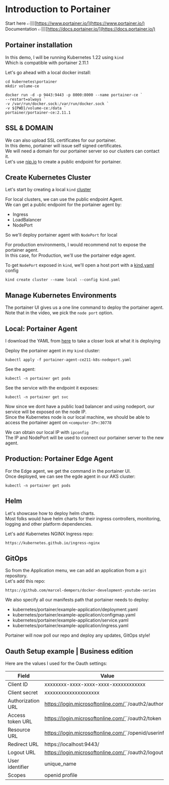 # Introduction to Portainer

Start here 👉🏽[https://www.portainer.io/](https://www.portainer.io/) </br>
Documentation 👉🏽[https://docs.portainer.io/](https://docs.portainer.io/)

## Portainer installation

In this demo, I will be running Kubernetes 1.22 using `kind` </br>
Which is compatible with portainer 2.11.1 </br>

Let's go ahead with a local docker install: 

```
cd kubernetes\portainer
mkdir volume-ce 

docker run -d -p 9443:9443 -p 8000:8000 --name portainer-ce `
--restart=always `
-v /var/run/docker.sock:/var/run/docker.sock `
-v ${PWD}/volume-ce:/data `
portainer/portainer-ce:2.11.1
```

## SSL & DOMAIN

We can also upload SSL certificates for our portainer.</br> 
In this demo, portainer will issue self signed certificates. </br> 
We will need a domain for our portainer server so our clusters can contact it. </br>
Let's use [nip.io](https://nip.io/) to create a public endpoint for portainer.

## Create Kubernetes Cluster

Let's start by creating a local `kind` [cluster](https://kind.sigs.k8s.io/)

For local clusters, we can use the public endpoint Agent. </br>
We can get a public endpoint for the portainer agent by: </br>

* Ingress
* LoadBalancer
* NodePort

So we'll deploy portainer agent with `NodePort` for local </br>

For production environments, I would recommend not to expose the portainer agent. </br>
In this case, for Production, we'll use the portainer edge agent.  </br>


To get `NodePort` exposed in `kind`, we'll open a host port with a [kind.yaml](./kind.yaml) config

```
kind create cluster --name local --config kind.yaml
```

## Manage Kubernetes Environments 

The portainer UI gives us a one line command to deploy the portainer agent. </br>
Note that in the video, we pick the `node port` option.

## Local: Portainer Agent

I download the YAML from [here](https://downloads.portainer.io/portainer-agent-ce211-k8s-nodeport.yaml) to take a closer look at what it is deploying </br>

Deploy the portainer agent in my `kind` cluster:

```
kubectl apply -f portainer-agent-ce211-k8s-nodeport.yaml
```

See the agent: 

```
kubectl -n portainer get pods
```

See the service with the endpoint it exposes: 

```
kubectl -n portainer get svc
```

Now since we dont have a public load balancer and using nodeport, our service will be exposed on the node IP. </br>
Since the Kubernetes node is our local machine, we should be able to access the portainer agent on `<computer-IP>:30778` </br>

We can obtain our local IP with `ipconfig` </br>
The IP and NodePort will be used to connect our portainer server to the new agent. </br>

## Production: Portainer Edge Agent

For the Edge agent, we get the command in the portainer UI. </br>
Once deployed, we can see the egde agent in our AKS cluster:

```
kubectl -n portainer get pods
```

## Helm 

Let's showcase how to deploy helm charts. </br>
Most folks would have helm charts for their ingress controllers, monitoring, logging and other 
platform dependencies.</br>

Let's add Kubernetes NGINX Ingress repo:

```
https://kubernetes.github.io/ingress-nginx
```

## GitOps

So from the Application menu, we can add an application from a `git` repository. </br>
Let's add this repo:

```
https://github.com/marcel-dempers/docker-development-youtube-series
```

We also specify all our manifests path that portainer needs to deploy:

* kubernetes/portainer/example-application/deployment.yaml
* kubernetes/portainer/example-application/configmap.yaml
* kubernetes/portainer/example-application/service.yaml
* kubernetes/portainer/example-application/ingress.yaml

Portainer will now poll our repo and deploy any updates, GitOps style!

## Oauth Setup example | Business edition

Here are the values I used for the Oauth settings:

| Field | Value |
|-------|-------|
|  Client ID     |  xxxxxxxx-xxxx-xxxx-xxxx-xxxxxxxxxxxx     |
|  Client secret     |   xxxxxxxxxxxxxxxxxxxx    |
|  Authorization URL  |  https://login.microsoftonline.com/`<tenant-id>`/oauth2/authorize  |    
|  Access token URL  | https://login.microsoftonline.com/`<tenant-id>`/oauth2/token   |     
|  Resource URL   | https://login.microsoftonline.com/`<tenant-id>`/openid/userinfo   |     
|  Redirect URL   | https://localhost:9443/   |     
|  Logout URL   |  https://login.microsoftonline.com/`<tenant-id>`/oauth2/logout  |     
|  User identifier   |  unique_name  |     
|  Scopes   | openid profile   |  






